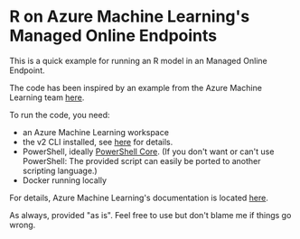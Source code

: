 # R on Azure Machine Learning's Managed Online Endpoints

This is a quick example for running an R model in an Managed Online Endpoint.

The code has been inspired by an example from the Azure Machine Learning team
[here](https://github.com/Azure/azureml-examples/tree/main/cli/endpoints/online/custom-container/r).

To run the code, you need:
- an Azure Machine Learning workspace
- the v2 CLI installed, see [here](https://docs.microsoft.com/en-us/azure/machine-learning/how-to-configure-cli) for
  details.
- PowerShell, ideally [PowerShell Core](https://github.com/powershell/powershell). (If you don't want or can't use
PowerShell: The provided script can easily be ported to another scripting language.)
- Docker running locally

For details, Azure Machine Learning's documentation is located
[here](https://docs.microsoft.com/en-us/azure/machine-learning).

As always, provided "as is". Feel free to use but don't blame me if things go wrong.
